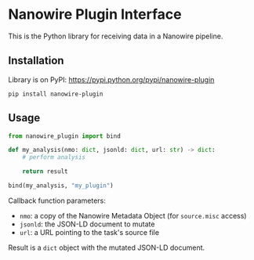 # Nanowire Plugin Interface

This is the Python library for receiving data in a Nanowire pipeline.

## Installation

Library is on PyPI: https://pypi.python.org/pypi/nanowire-plugin

`pip install nanowire-plugin`

## Usage

```python
from nanowire_plugin import bind

def my_analysis(nmo: dict, jsonld: dict, url: str) -> dict:
    # perform analysis

    return result

bind(my_analysis, "my_plugin")
```

Callback function parameters:

- `nmo`: a copy of the Nanowire Metadata Object (for `source.misc` access)
- `jsonld`: the JSON-LD document to mutate
- `url`: a URL pointing to the task's source file

Result is a `dict` object with the mutated JSON-LD document.
